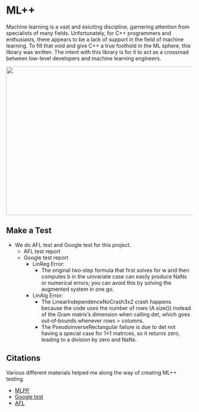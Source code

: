 # ML++

Machine learning is a vast and exiciting discipline, garnering attention from specialists of many fields. Unfortunately, for C++ programmers and enthusiasts, there appears to be a lack of support in the field of machine learning. To fill that void and give C++ a true foothold in the ML sphere, this library was written. The intent with this library is for it to act as a crossroad between low-level developers and machine learning engineers.

<p align="center">
    <img src="https://user-images.githubusercontent.com/78002988/119920911-f3338d00-bf21-11eb-89b3-c84bf7c9f4ac.gif" 
    width = 600 height = 400>
</p>

## Make a Test
- We do AFL test and Google test for this project.
    - AFL test report
    - Google test report
        - LinReg Error:
            - The original two‑step formula that first solves for w and then computes b in the univariate case can easily produce NaNs or numerical errors; you can avoid this by solving the augmented system in one go.
        - LinAlg Error:
            - The LinearIndependenceNoCrash3x2 crash happens because the code uses the number of rows (A.size()) instead of the Gram matrix’s dimension when calling det, which goes out‑of‑bounds whenever rows > columns.
            - The PseudoinverseRectangular failure is due to det not having a special case for 1×1 matrices, so it returns zero, leading to a division by zero and NaNs.
## Citations
Various different materials helped me along the way of creating ML++ testing.
 - [MLPP](https://github.com/novak-99/MLPP)
 - [Google test](https://github.com/google/googletest)
 - [AFL](https://github.com/google/AFL)
